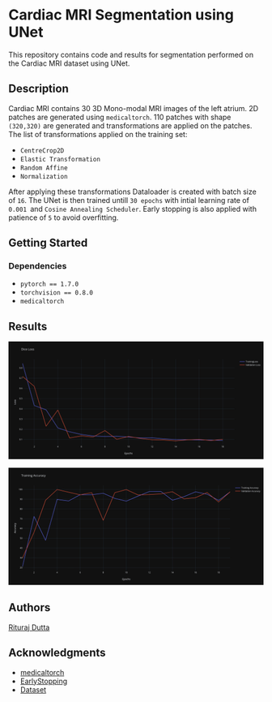 # Cardiac MRI Segmentation using UNet

This repository contains code and results for segmentation performed on the Cardiac MRI dataset using UNet.

## Description

Cardiac MRI contains 30 3D Mono-modal MRI images of the left atrium. 2D patches are generated using ```medicaltorch```. 110 patches with shape ```(320,320)``` are generated and transformations are applied on the patches. The list of transformations applied on the training set:

* ```CentreCrop2D```
* ```Elastic Transformation```
* ```Random Affine```
* ```Normalization```

After applying these transformations Dataloader is created with batch size of ```16```. The UNet is then trained untill ```30 epochs``` with intial learning rate of ```0.001 ```and ```Cosine Annealing Scheduler```. Early stopping is also applied with patience of ```5``` to avoid overfitting.

## Getting Started

### Dependencies

* ```pytorch == 1.7.0```
* ```torchvision == 0.8.0```
* ```medicaltorch```

## Results
![Dice Loss](https://github.com/Rituraj-commits/Cardiac-MRI-Segmentation/blob/main/image/Dice_Loss.png)

![Accuracy](https://github.com/Rituraj-commits/Cardiac-MRI-Segmentation/blob/main/image/Training%20Accuracy.png)

## Authors

[Rituraj Dutta](riturajdutta400@gmail.com)


## Acknowledgments


* [medicaltorch](https://github.com/perone/medicaltorch)
* [EarlyStopping](https://github.com/Bjarten/early-stopping-pytorch)
* [Dataset](http://medicaldecathlon.com/)
